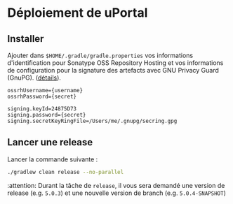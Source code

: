 # Déploiement de uPortal

## Installer

Ajouter dans `$HOME/.gradle/gradle.properties` vos informations d'identification pour Sonatype OSS 
Repository Hosting et vos informations de configuration pour la signature des artefacts avec 
GNU Privacy Guard (GnuPG).
([détails](https://docs.gradle.org/current/userguide/signing_plugin.html#sec:signatory_credentials)).

```properties
ossrhUsername={username}
ossrhPassword={secret}

signing.keyId=24875D73
signing.password={secret}
signing.secretKeyRingFile=/Users/me/.gnupg/secring.gpg
```

## Lancer une release

Lancer la commande suivante :

```sh
./gradlew clean release --no-parallel
```

:attention: Durant la tâche de `release`, il vous sera demandé une version de release 
(e.g. `5.0.3`) et une nouvelle version de branch (e.g. `5.0.4-SNAPSHOT`)
